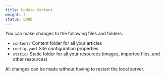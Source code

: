 ```yaml
---
title: Update Content
weight: 3
status: GOOD
---
```


You can make changes to the following files and folders:

- `content/` Content folder for all your articles
- `config.yaml` Site configuration properties
- `static/` Static folder for all your resources (images, imported files, and other resources)

All changes can be made without having to restart the local server.
